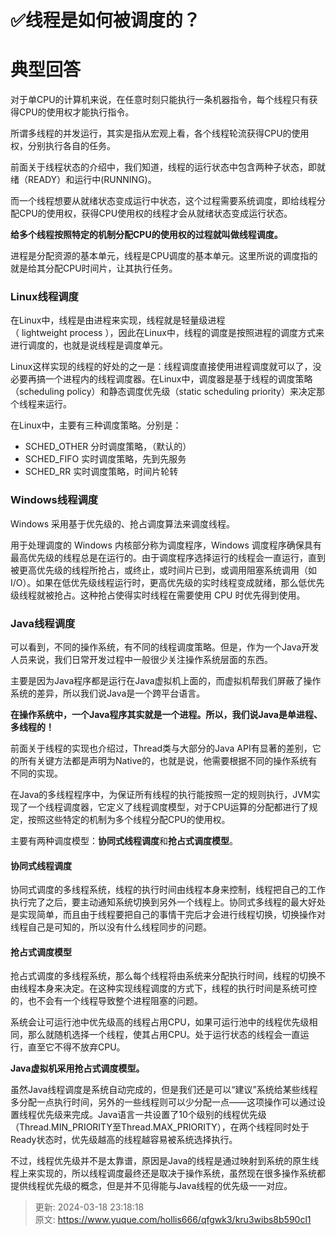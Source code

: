 # ✅线程是如何被调度的？

# 典型回答


对于单CPU的计算机来说，在任意时刻只能执行一条机器指令，每个线程只有获得CPU的使用权才能执行指令。



所谓多线程的并发运行，其实是指从宏观上看，各个线程轮流获得CPU的使用权，分别执行各自的任务。



前面关于线程状态的介绍中，我们知道，线程的运行状态中包含两种子状态，即就绪（READY）和运行中(RUNNING)。



而一个线程想要从就绪状态变成运行中状态，这个过程需要系统调度，即给线程分配CPU的使用权，获得CPU使用权的线程才会从就绪状态变成运行状态。



**给多个线程按照特定的机制分配CPU的使用权的过程就叫做线程调度。**



进程是分配资源的基本单元，线程是CPU调度的基本单元。这里所说的调度指的就是给其分配CPU时间片，让其执行任务。



### Linux线程调度


在Linux中，线程是由进程来实现，线程就是轻量级进程（ lightweight process ），因此在Linux中，线程的调度是按照进程的调度方式来进行调度的，也就是说线程是调度单元。



Linux这样实现的线程的好处的之一是：线程调度直接使用进程调度就可以了，没必要再搞一个进程内的线程调度器。在Linux中，调度器是基于线程的调度策略（scheduling policy）和静态调度优先级（static scheduling priority）来决定那个线程来运行。



在Linux中，主要有三种调度策略。分别是：



+ SCHED_OTHER 分时调度策略，（默认的）
+ SCHED_FIFO 实时调度策略，先到先服务
+ SCHED_RR 实时调度策略，时间片轮转



### Windows线程调度


Windows 采用基于优先级的、抢占调度算法来调度线程。



用于处理调度的 Windows 内核部分称为调度程序，Windows 调度程序确保具有最高优先级的线程总是在运行的。由于调度程序选择运行的线程会一直运行，直到被更高优先级的线程所抢占，或终止，或时间片已到，或调用阻塞系统调用（如 I/O）。如果在低优先级线程运行时，更高优先级的实时线程变成就绪，那么低优先级线程就被抢占。这种抢占使得实时线程在需要使用 CPU 时优先得到使用。



### Java线程调度


可以看到，不同的操作系统，有不同的线程调度策略。但是，作为一个Java开发人员来说，我们日常开发过程中一般很少关注操作系统层面的东西。



主要是因为Java程序都是运行在Java虚拟机上面的，而虚拟机帮我们屏蔽了操作系统的差异，所以我们说Java是一个跨平台语言。



**在操作系统中，一个Java程序其实就是一个进程。所以，我们说Java是单进程、多线程的！**



前面关于线程的实现也介绍过，Thread类与大部分的Java API有显著的差别，它的所有关键方法都是声明为Native的，也就是说，他需要根据不同的操作系统有不同的实现。



在Java的多线程程序中，为保证所有线程的执行能按照一定的规则执行，JVM实现了一个线程调度器，它定义了线程调度模型，对于CPU运算的分配都进行了规定，按照这些特定的机制为多个线程分配CPU的使用权。



主要有两种调度模型：**协同式线程调度**和**抢占式调度模型**。



#### 协同式线程调度


协同式调度的多线程系统，线程的执行时间由线程本身来控制，线程把自己的工作执行完了之后，要主动通知系统切换到另外一个线程上。协同式多线程的最大好处是实现简单，而且由于线程要把自己的事情干完后才会进行线程切换，切换操作对线程自己是可知的，所以没有什么线程同步的问题。



#### 抢占式调度模型


抢占式调度的多线程系统，那么每个线程将由系统来分配执行时间，线程的切换不由线程本身来决定。在这种实现线程调度的方式下，线程的执行时间是系统可控的，也不会有一个线程导致整个进程阻塞的问题。



系统会让可运行池中优先级高的线程占用CPU，如果可运行池中的线程优先级相同，那么就随机选择一个线程，使其占用CPU。处于运行状态的线程会一直运行，直至它不得不放弃CPU。



**Java虚拟机采用抢占式调度模型。**



虽然Java线程调度是系统自动完成的，但是我们还是可以“建议”系统给某些线程多分配一点执行时间，另外的一些线程则可以少分配一点——这项操作可以通过设置线程优先级来完成。Java语言一共设置了10个级别的线程优先级（Thread.MIN_PRIORITY至Thread.MAX_PRIORITY），在两个线程同时处于Ready状态时，优先级越高的线程越容易被系统选择执行。



不过，线程优先级并不是太靠谱，原因是Java的线程是通过映射到系统的原生线程上来实现的，所以线程调度最终还是取决于操作系统，虽然现在很多操作系统都提供线程优先级的概念，但是并不见得能与Java线程的优先级一一对应。



> 更新: 2024-03-18 23:18:18  
> 原文: <https://www.yuque.com/hollis666/qfgwk3/kru3wibs8b590cl1>